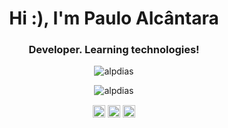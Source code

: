 <h1 align="center">Hi :), I'm Paulo Alcântara</h1>
<h3 align="center">Developer. Learning technologies!</h3>
<p align="center"><img src="https://komarev.com/ghpvc/?username=alpdias" alt="alpdias"/></p>

<p align="center">
<img src="https://github-readme-stats.vercel.app/api?username=alpdias&show_icons=true" alt="alpdias"/> 
</p>

<p align="center">
<a href="https://linkedin.com/in/paulo-alcantara-00b4ab14a" target="blank"><img align="center" src="https://cdn.jsdelivr.net/npm/simple-icons@3.0.1/icons/linkedin.svg" alt="alpdias" height="20" width="20" /></a>
<a href="https://t.me/alpdias" target="blank"><img align="center" src="https://cdn.jsdelivr.net/npm/simple-icons@3.0.1/icons/telegram.svg" alt="alpdias" height="20" width="20" /></a>
<a href="https://paulodeveloper.netlify.app/" target="blank"><img align="center" src="https://cdn.jsdelivr.net/npm/simple-icons@3.0.1/icons/discover.svg" alt="alpdias" height="20" width="20" /></a>
</p>

<!--
**alpdias/alpdias** is a ✨ _special_ ✨ repository because its `README.md` (this file) appears on your GitHub profile.

Here are some ideas to get you started:

- 🔭 I’m currently working on ...
- 🌱 I’m currently learning ...
- 👯 I’m looking to collaborate on ...
- 🤔 I’m looking for help with ...
- 💬 Ask me about ...
- 📫 How to reach me: ...
- 😄 Pronouns: ...
- ⚡ Fun fact: ...
-->
